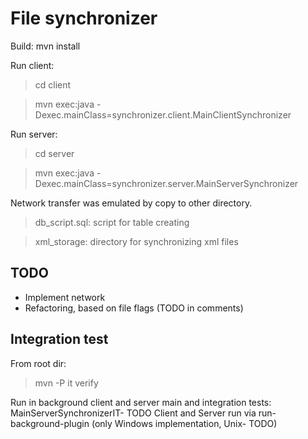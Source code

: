 File synchronizer
=================

Build:      mvn install

Run client:
> cd client

> mvn exec:java -Dexec.mainClass=synchronizer.client.MainClientSynchronizer

Run server:
> cd server

> mvn exec:java -Dexec.mainClass=synchronizer.server.MainServerSynchronizer

Network transfer was emulated by copy to other directory.

> db_script.sql: script for table creating

> xml_storage: directory for synchronizing xml files

TODO
----
+ Implement network
+ Refactoring, based on file flags (TODO in comments)

Integration  test
-----------------
From root dir:

> mvn -P it verify

Run in background client and server main and integration tests: MainServerSynchronizerIT- TODO
Client and Server run via run-background-plugin (only Windows implementation, Unix- TODO)